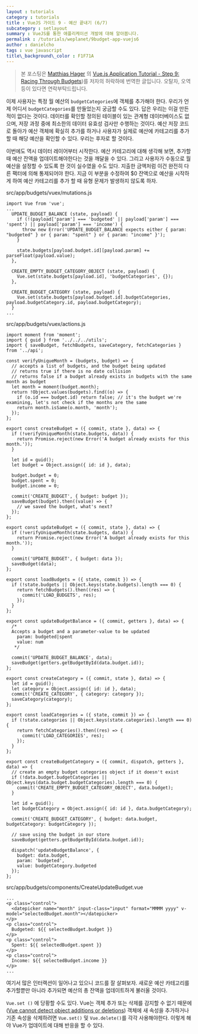 ```yaml
---
layout : tutorials
category : tutorials
title : VueJS 가이드 9 - 예산 끝내기 (6/7)
subcategory : setlayout
summary : VueJS를 통한 애플리케이션 개발에 대해 알아봅니다.
permalink : /tutorials/weplanet/9budget-app-vuejs6
author : danielcho
tags : vue javascript
title\_background\_color : F1F71A
---
```




> 본 포스팅은 [Matthias Hager](https://matthiashager.com) 의 [Vue.js Application Tutorial - Step 9: Racing Through Budgets](https://matthiashager.com/complete-vuejs-application-tutorial/budget-app-vuejs))를 저자의 허락하에 번역한 글입니다. 오탈자, 오역 등이 있다면 연락부탁드립니다.



이제 사용자는 특정 월 예산의 `budgetCategories`에 객체를 추가해야 한다. 우리가 언제 어디서 `budgetCategories`를 만들었는지 궁금할 수도 있다. 답은 우리는 이걸 만든 적이 없다는 것이다. 데이터를 확인할 정의된 테이블이 있는 관계형 데이터베이스도 없으며, 저장 과정 중에 최소한의 데이터 유효성 검사만 수행하는 것이다. 예산 저장 코드로 돌아가 예산 객체에 확실히 추가를 하거나 사용자가 실제로 예산에 카테고리를 추가할 때 해당 예산을 확인할 수 있다. 우리는 후자로 할 것이다.

 

이번에도 역시 데이터 레이어부터 시작한다. 예산 카테고리에 대해 생각해 보면, 추가할 때 예산 잔액을 업데이트해야한다는 것을 깨달을 수 있다. 그리고 사용자가 수동으로 월 예산을 설정할 수 있도록 한 것이 실수였을 수도 있다. 지출한 금액처럼 이건 완전히 다른 팩터에 의해 통제되어야 한다. 지금 이 부분을 수정하여 $0 잔액으로 예산을 시작하게 하여 예산 카테고리를 추가 할 때 유형 문제가 발생하지 않도록 하자.

 

src/app/budgets/vuex/mutations.js

```
import Vue from 'vue';
...
  UPDATE_BUDGET_BALANCE (state, payload) {
    if (!(payload['param'] === 'budgeted' || payload['param'] === 'spent') || payload['param'] === 'income') {
      throw new Error('UPDATE_BUDGET_BALANCE expects either { param: "budgeted" } or { param: "spent" } or { param: "income" }');
    }

    state.budgets[payload.budget.id][payload.param] += parseFloat(payload.value);
  },

  CREATE_EMPTY_BUDGET_CATEGORY_OBJECT (state, payload) {
    Vue.set(state.budgets[payload.id], 'budgetCategories', {});
  },

  CREATE_BUDGET_CATEGORY (state, payload) {
    Vue.set(state.budgets[payload.budget.id].budgetCategories, payload.budgetCategory.id, payload.budgetCategory);
  }
...
```



src/app/budgets/vuex/actions.js

```
import moment from 'moment';
import { guid } from '../../../utils';
import { saveBudget, fetchBudgets, saveCategory, fetchCategories } from '../api';

const verifyUniqueMonth = (budgets, budget) => {
  // accepts a list of budgets, and the budget being updated
  // returns true if there is no date collision
  // returns false if a budget already exists in budgets with the same month as budget
  let month = moment(budget.month);
  return !Object.values(budgets).find((o) => {
    if (o.id === budget.id) return false; // it's the budget we're examining, let's not check if the months are the same
    return month.isSame(o.month, 'month');
  });
};

export const createBudget = ({ commit, state }, data) => {
  if (!verifyUniqueMonth(state.budgets, data)) {
    return Promise.reject(new Error('A budget already exists for this month.'));
  }

  let id = guid();
  let budget = Object.assign({ id: id }, data);

  budget.budget = 0;
  budget.spent = 0;
  budget.income = 0;

  commit('CREATE_BUDGET', { budget: budget });
  saveBudget(budget).then((value) => {
    // we saved the budget, what's next?
  });
};

export const updateBudget = ({ commit, state }, data) => {
  if (!verifyUniqueMonth(state.budgets, data)) {
    return Promise.reject(new Error('A budget already exists for this month.'));
  }

  commit('UPDATE_BUDGET', { budget: data });
  saveBudget(data);
};

export const loadBudgets = ({ state, commit }) => {
  if (!state.budgets || Object.keys(state.budgets).length === 0) {
    return fetchBudgets().then((res) => {
      commit('LOAD_BUDGETS', res);
    });
  }
};

export const updateBudgetBalance = ({ commit, getters }, data) => {
  /*
  Accepts a budget and a parameter-value to be updated
    param: budgeted|spent
    value: num
   */

  commit('UPDATE_BUDGET_BALANCE', data);
  saveBudget(getters.getBudgetById(data.budget.id));
};

export const createCategory = ({ commit, state }, data) => {
  let id = guid();
  let category = Object.assign({ id: id }, data);
  commit('CREATE_CATEGORY', { category: category });
  saveCategory(category);
};

export const loadCategories = ({ state, commit }) => {
  if (!state.categories || Object.keys(state.categories).length === 0) {
    return fetchCategories().then((res) => {
      commit('LOAD_CATEGORIES', res);
    });
  }
};

export const createBudgetCategory = ({ commit, dispatch, getters }, data) => {
  // create an empty budget categories object if it doesn't exist
  if (!data.budget.budgetCategories || Object.keys(data.budget.budgetCategories).length === 0) {
    commit('CREATE_EMPTY_BUDGET_CATEGORY_OBJECT', data.budget);
  }

  let id = guid();
  let budgetCategory = Object.assign({ id: id }, data.budgetCategory);

  commit('CREATE_BUDGET_CATEGORY', { budget: data.budget, budgetCategory: budgetCategory });

  // save using the budget in our store
  saveBudget(getters.getBudgetById(data.budget.id));

  dispatch('updateBudgetBalance', {
    budget: data.budget,
    param: 'budgeted',
    value: budgetCategory.budgeted
  });
};
```



src/app/budgets/components/CreateUpdateBudget.vue

```
...
<p class="control">
  <datepicker name="month" input-class="input" format="MMMM yyyy" v-model="selectedBudget.month"></datepicker>
</p>
<p class="control">
  Budgeted: ${{ selectedBudget.budget }}
</p>
<p class="control">
  Spent: ${{ selectedBudget.spent }}
</p>
<p class="control">
  Income: ${{ selectedBudget.income }}
</p>
...

```



여기서 많은 인터랙션이 일어나고 있으니 코드를 잘 살펴보자. 새로운 예산 카테고리를 추가할뿐만 아니라 추가되면 예산의 총 잔액을 업데이트하게 불러올 것이다.

 

`Vue.set ()` 에 당황할 수도 있다. Vue는 객체 추가 또는 삭제를 감지할 수 없기 때문에([Vue cannot detect object additions or deletions](https://vuejs.org/v2/guide/reactivity.html)) 객체에 새 속성을 추가하거나 기존 속성을 삭제하려면 `Vue.set()` 및 `Vue.delete()`를 각각 사용해야한다. 이렇게 해야 Vue가 업데이트에 대해 반응을 할 수 있다.


